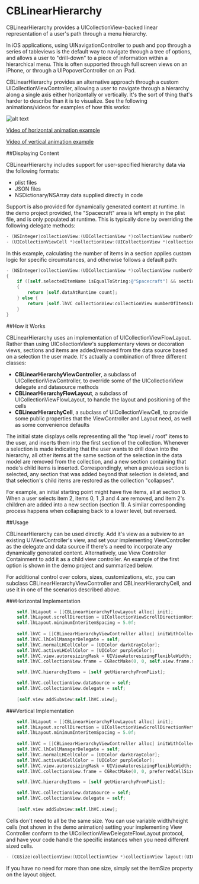 CBLinearHierarchy
=================

CBLinearHierarchy provides a UICollectionView-backed linear representation of a user's path through a menu hierarchy.  

In iOS applications, using UINavigationController to push and pop through a series of tableviews is the default way to navigate through a tree of options, and allows a user to "drill-down" to a piece of information within a hierarchical menu.  This is often supported through full screen views on an iPhone, or through a UIPopoverController on an iPad.

CBLinearHierarchy provides an alternative approach through a custom UICollectionViewController, allowing a user to navigate through a hierarchy along a single axis either horizontally or vertically.  It's the sort of thing that's harder to describe than it is to visualize. See the following animations/videos for examples of how this works:

![alt text](https://dl.dropboxusercontent.com/u/19417682/horizontalLinearHierarchy.gif "Horizontal Linear Hierarchy Animation")

[Video of horizontal animation example](https://dl.dropboxusercontent.com/u/19417682/horizontalHierarchy2.mov)

[Video of vertical animation example](https://dl.dropboxusercontent.com/u/19417682/verticalHierarchy2.mov)

##Displaying Content

CBLinearHierarchy includes support for user-specified hierarchy data via the following formats:  

* plist files  
* JSON files  
* NSDictionary/NSArray data supplied directly in code  

Support is also provided for dynamically generated content at runtime.  In the demo project provided, the "Spacecraft" area is left empty in the plist file, and is only populated at runtime.  This is typically done by overriding the following delegate methods:

```objective-c
- (NSInteger)collectionView:(UICollectionView *)collectionView numberOfItemsInSection:(NSInteger)section
- (UICollectionViewCell *)collectionView:(UICollectionView *)collectionView cellForItemAtIndexPath:(NSIndexPath *)indexPath
```

In this example, calculating the number of items in a section applies custom logic for specific circumstances, and otherwise follows a default path:

```objective-c
- (NSInteger)collectionView:(UICollectionView *)collectionView numberOfItemsInSection:(NSInteger)section
{
    if ([self.selectedItemName isEqualToString:@"Spacecraft"] && section == 1)
    {
        return [self.dataAtRuntime count];
    } else {
        return [self.lhVC collectionView:collectionView numberOfItemsInSection:section];
    }
}
```

##How it Works

CBLinearHierarchy uses an implementation of UICollectionViewFlowLayout. Rather than using UICollectionView's supplementary views or decoration views, sections and items are added/removed from the data source based on a selection the user made.  It's actually a combination of three different classes:

* **CBLinearHierarchyViewController**, a subclass of UICollectionViewController, to override some of the UICollectionView delegate and datasource methods  
* **CBLinearHierarchyFlowLayout**, a subclass of UICollectionViewFlowLayout, to handle the layout and positioning of the cells
* **CBLinearHierarchyCell**, a subclass of UICollectionViewCell, to provide some public properties that the ViewController and Layout need, as well as some convenience defaults

The initial state displays cells representing all the "top level / root" items to the user, and inserts them into the first section of the collection.  Whenever a selection is made indicating that the user wants to drill down into the hierarchy, all other items at the same section of the selection in the data model are removed from the collection, and a new section containing that node's child items is inserted. Correspondingly, when a previous section is selected, any section that was added beyond that selection is deleted, and that selection's child items are restored as the collection "collapses".

For example, an initial starting point might have five items, all at section 0.  When a user selects item 2, items 0, 1 ,3 and 4 are removed, and item 2's children are added into a new section (section 1). A similar corresponding process happens when collapsing back to a lower level, but reversed.

##Usage

CBLinearHierarchy can be used directly. Add it's view as a subview to an existing UIViewController's view, and set your implementing ViewController as the delegate and data source if there's a need to incorporate any dynamically generated content.  Alternatively, use View Controller Containment to add it as a child view controller. An example of the first option is shown in the demo project and summarized below.

For additional control over colors, sizes, customizations, etc, you can subclass CBLinearHierarchyViewController and CBLinearHierarchyCell, and use it in one of the scenarios described above.

###Horizontal Implementation

```objective-c
    self.lhLayout = [[CBLinearHierarchyFlowLayout alloc] init];
    self.lhLayout.scrollDirection = UICollectionViewScrollDirectionHorizontal;
    self.lhLayout.minimumInteritemSpacing = 5.0f;
    
    self.lhVC = [[CBLinearHierarchyViewController alloc] initWithCollectionViewLayout:self.lhLayout];
    self.lhVC.lhCellManagerDelegate = self;
    self.lhVC.normalLHCellColor = [UIColor darkGrayColor];
    self.lhVC.activeLHCellColor = [UIColor purpleColor];
    self.lhVC.view.autoresizingMask = UIViewAutoresizingFlexibleWidth;
    self.lhVC.collectionView.frame = CGRectMake(0, 0, self.view.frame.size.width, preferredCellSize.height);

    self.lhVC.hierarchyItems = [self getHierarchyFromPList];

    self.lhVC.collectionView.dataSource = self;
    self.lhVC.collectionView.delegate = self;
    
    [self.view addSubview:self.lhVC.view];
```

###Vertical Implementation

```objective-c
    self.lhLayout = [[CBLinearHierarchyFlowLayout alloc] init];
    self.lhLayout.scrollDirection = UICollectionViewScrollDirectionVertical;
    self.lhLayout.minimumInteritemSpacing = 5.0f;
    
    self.lhVC = [[CBLinearHierarchyViewController alloc] initWithCollectionViewLayout:self.lhLayout];
    self.lhVC.lhCellManagerDelegate = self;
    self.lhVC.normalLHCellColor = [UIColor darkGrayColor];
    self.lhVC.activeLHCellColor = [UIColor purpleColor];
    self.lhVC.view.autoresizingMask = UIViewAutoresizingFlexibleWidth;
    self.lhVC.collectionView.frame = CGRectMake(0, 0, preferredCellSize.width, self.view.frame.size.height);

    self.lhVC.hierarchyItems = [self getHierarchyFromPList];

    self.lhVC.collectionView.dataSource = self;
    self.lhVC.collectionView.delegate = self;
    
    [self.view addSubview:self.lhVC.view];
```

Cells don't need to all be the same size.  You can use variable width/height cells (not shown in the demo animation) setting your implementing View Controller conform to the UICollectionViewDelegateFlowLayout protocol, and have your code handle the specific instances when you need different sized cells.

```objective-c
- (CGSize)collectionView:(UICollectionView *)collectionView layout:(UICollectionViewLayout*)collectionViewLayout sizeForItemAtIndexPath:(NSIndexPath *)indexPath
```

If you have no need for more than one size, simply set the itemSize property on the layout object.




